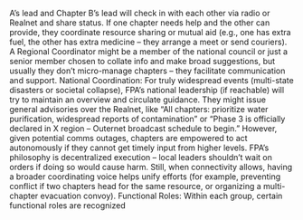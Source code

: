 A’s lead and Chapter B’s lead will check in with each other via radio or Realnet and share status. If one chapter needs help and the other can provide, they coordinate resource sharing or mutual aid (e.g., one has extra fuel, the other has extra medicine – they arrange a meet or send couriers). A Regional Coordinator might be a member of the national council or just a senior member chosen to collate info and make broad suggestions, but usually they don’t micro-manage chapters – they facilitate communication and support. National Coordination: For truly widespread events (multi-state disasters or societal collapse), FPA’s national leadership (if reachable) will try to maintain an overview and circulate guidance. They might issue general advisories over the Realnet, like “All chapters: prioritize water purification, widespread reports of contamination” or “Phase 3 is officially declared in X region – Outernet broadcast schedule to begin.” However, given potential comms outages, chapters are empowered to act autonomously if they cannot get timely input from higher levels. FPA’s philosophy is decentralized execution – local leaders shouldn’t wait on orders if doing so would cause harm. Still, when connectivity allows, having a broader coordinating voice helps unify efforts (for example, preventing conflict if two chapters head for the same resource, or organizing a multi-chapter evacuation convoy). Functional Roles: Within each group, certain functional roles are recognized